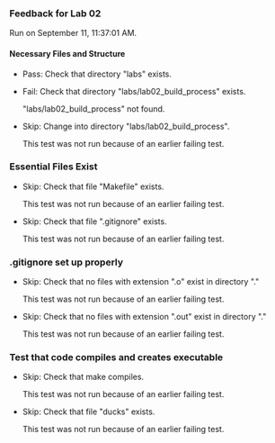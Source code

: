 ### Feedback for Lab 02

Run on September 11, 11:37:01 AM.


#### Necessary Files and Structure

+ Pass: Check that directory "labs" exists.

+ Fail: Check that directory "labs/lab02_build_process" exists.

     "labs/lab02_build_process" not found.

+ Skip: Change into directory "labs/lab02_build_process".

  This test was not run because of an earlier failing test.


### Essential Files Exist

+ Skip: Check that file "Makefile" exists.

  This test was not run because of an earlier failing test.

+ Skip: Check that file ".gitignore" exists.

  This test was not run because of an earlier failing test.


### .gitignore set up properly

+ Skip: Check that no files with extension ".o" exist in directory "."

  This test was not run because of an earlier failing test.

+ Skip: Check that no files with extension ".out" exist in directory "."

  This test was not run because of an earlier failing test.


### Test that code compiles and creates executable

+ Skip: Check that make compiles.

  This test was not run because of an earlier failing test.

+ Skip: Check that file "ducks" exists.

  This test was not run because of an earlier failing test.

